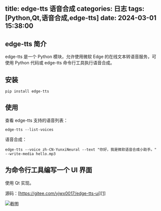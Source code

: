 title: edge-tts 语音合成
categories: 日志
tags: [Python,Qt,语音合成,edge-tts]
date: 2024-03-01 15:38:00
---
## edge-tts 简介

edge-tts 是一个 Python 模块，允许使用微软 Edge 的在线文本转语音服务，可使用 Python 代码或 edge-tts 命令行工具执行语音合成。

## 安装

```
pip install edge-tts
```

## 使用

查看 edge-tts 支持的语音列表：

```
edge-tts --list-voices
```

语音合成：

```
edge-tts --voice zh-CN-YunxiNeural --text "你好，我是微软语音合成小助手。" --write-media hello.mp3
```

## 为命令行工具编写一个 UI 界面

使用 Qt 实现。

源码：[https://gitee.com/yjwx0017/edge-tts-ui][1]

![截图][2]


  [1]: https://gitee.com/yjwx0017/edge-tts-ui
  [2]: http://www.zhouyuanchao.com/usr/uploads/2024/03/1111535442.png